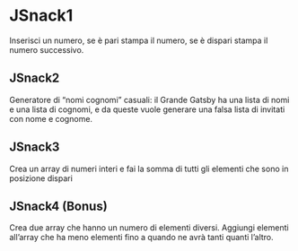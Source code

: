 # JSnack1

Inserisci un numero, se è pari stampa il numero, se è dispari stampa il numero successivo.

## JSnack2

Generatore di “nomi cognomi” casuali: il Grande Gatsby ha una lista di nomi e una lista di cognomi, e da queste vuole generare una falsa lista di invitati con nome e cognome.

## JSnack3

Crea un array di numeri interi e fai la somma di tutti gli elementi che sono in posizione dispari

## JSnack4 (Bonus)

Crea due array che hanno un numero di elementi diversi. Aggiungi elementi all’array che ha meno elementi fino a quando ne avrà tanti quanti l’altro.
